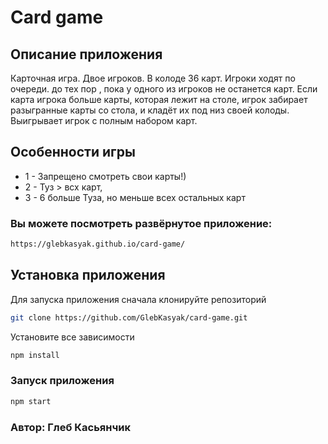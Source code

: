 ﻿#  Card game

## Описание приложения

Карточная игра. Двое игроков. В колоде 36 карт. Игроки ходят по очереди. до тех пор , пока у одного из игроков не останется карт.
Если карта игрока больше карты, которая лежит на столе, игрок забирает разыгранные карты со стола, и кладёт их под низ своей колоды.
Выигрывает игрок с полным набором карт.

## Особенности игры
 - 1 - Запрещено смотреть свои карты!)
 - 2 - Туз > всх карт,
 - 3 - 6 больше Туза, но меньше всех остальных карт

### Вы можете посмотреть развёрнутое приложение:
 
```sh
https://glebkasyak.github.io/card-game/
```

## Установка приложения

Для запуска приложения сначала клонируйте репозиторий

```sh
git clone https://github.com/GlebKasyak/card-game.git
```

Установите все зависимости

```sh
npm install
```

### Запуск приложения

```sh
npm start
```

### Автор: Глеб Касьянчик
